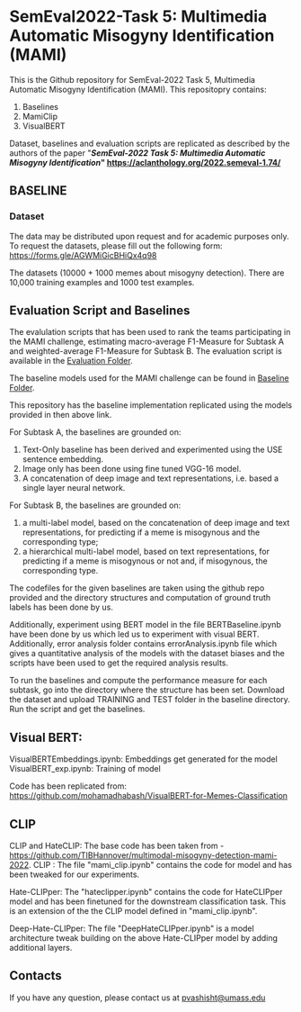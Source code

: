 # SemEval2022-Task 5: Multimedia Automatic Misogyny Identification (MAMI)
This is the Github repository for SemEval-2022 Task 5, Multimedia Automatic Misogyny Identification (MAMI). This repositopry contains:

1. Baselines
2. MamiClip
4. VisualBERT

Dataset, baselines and evaluation scripts are replicated as described by the authors of the paper "**_SemEval-2022 Task 5: Multimedia Automatic Misogyny Identification_" https://aclanthology.org/2022.semeval-1.74/** 

## BASELINE

### Dataset 
The data may be distributed upon request and for academic purposes only. To request the datasets, please fill out the following form: https://forms.gle/AGWMiGicBHiQx4q98

The datasets (10000 + 1000 memes about misogyny detection). There are 10,000 training examples and 1000 test examples.

## Evaluation Script and Baselines
The evalulation scripts that has been used to rank the teams participating in the MAMI challenge, estimating macro-average F1-Measure for Subtask A and weighted-average F1-Measure for Subtask B. The evaluation script is available in the [Evaluation Folder](https://github.com/MIND-Lab/MAMI/tree/main/Evaluation).

The baseline models used for the MAMI challenge can be found in [Baseline Folder](https://github.com/MIND-Lab/MAMI/tree/main/Baselines).

This repository has the baseline implementation replicated using the models provided in then above link. 

For Subtask A, the baselines are grounded on:
1. Text-Only baseline has been derived and experimented using the USE sentence embedding. 
2. Image only has been done using fine tuned VGG-16 model.
3. A concatenation of deep image and text representations, i.e. based a single layer neural network.

For Subtask B, the baselines are grounded on:
1. a multi-label model, based on the concatenation of deep image and text representations, for predicting if a meme is misogynous and the corresponding type;
2. a hierarchical multi-label model, based on text representations, for predicting if a meme is misogynous or not and, if misogynous, the corresponding type.

The codefiles for the given baselines are taken using the github repo provided and the directory structures and computation of ground truth labels has been done by us.

Additionally, experiment using BERT model in the file BERTBaseline.ipynb have been done by us which led us to experiment with visual BERT. Additionally, error analysis folder contains errorAnalysis.ipynb file which gives a quantitative analysis of the models with the dataset biases and the scripts have been used to get the required analysis results.

To run the baselines and compute the performance measure for each subtask, go into the directory where the structure has been set. Download the dataset and upload TRAINING and TEST folder in the baseline directory. Run the script and get the baselines.

## Visual BERT: 

VisualBERTEmbeddings.ipynb: Embeddings get generated for the model
VisualBERT_exp.ipynb: Training of model

Code has been replicated from: https://github.com/mohamadhabash/VisualBERT-for-Memes-Classification

## CLIP

CLIP and HateCLIP: The base code has been taken from - https://github.com/TIBHannover/multimodal-misogyny-detection-mami-2022.
CLIP : The file "mami_clip.ipynb"  contains the code for model and has been tweaked for our experiments.

Hate-CLIPper:  The "hateclipper.ipynb" contains the code for HateCLIPper model and has been finetuned for the downstream classification task. This is an extension of the  the CLIP model defined in "mami_clip.ipynb".

Deep-Hate-CLIPper: The file "DeepHateCLIPper.ipynb" is a model architecture tweak building on the above Hate-CLIPper model by adding additional layers.


## Contacts
If you have any question, please contact us at pvashisht@umass.edu
